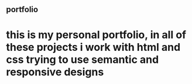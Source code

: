 ## portfolio
# this is my personal portfolio, in all of these projects i work with html and css trying to use semantic and responsive designs
